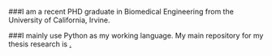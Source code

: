 ###I am a recent PHD graduate in Biomedical Engineering from the University of California, Irvine.

###I mainly use Python as my working language.
My main repository for my thesis research is [.](moosekaka.github.io/sweepython)
